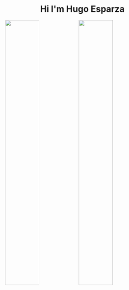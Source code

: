 <h1 align="center">
Hi I'm Hugo Esparza
</h1>

<!--
**HugoEsparzaC/HugoEsparzaC** is a ✨ _special_ ✨ repository because its `README.md` (this file) appears on your GitHub profile.

Here are some ideas to get you started:

- 🔭 I’m currently working on ...
- 🌱 I’m currently learning ...
- 👯 I’m looking to collaborate on ...
- 🤔 I’m looking for help with ...
- 💬 Ask me about ...
- 📫 How to reach me: ...
- 😄 Pronouns: ...
- ⚡ Fun fact: ...
-->


<img align="left"  width="47%"  src="https://github-readme-stats.vercel.app/api?username=HugoEsparzaC&show_icons=true&theme=merko" />

<img align="left" width="47%" src="https://github-readme-stats.vercel.app/api/top-langs/?username=HugoEsparzaC&langs_count=8&theme=merko" />
